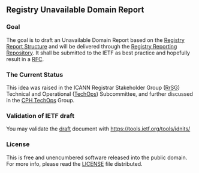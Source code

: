 ## Registry Unavailable Domain Report

### Goal
The goal is to draft an Unavailable Domain Report based on the [Registry Report Structure] and will be delivered through the [Registry Reporting Repository]. It shall be submitted to the IETF as best practice and hopefully result in a [RFC].

### The Current Status
This idea was raised in the ICANN Registrar Stakeholder Group ([RrSG]) Technical and Operational ([TechOps]) Subcommittee, and further discussed in the [CPH TechOps] Group.

### Validation of IETF draft
You may validate the [draft] document with https://tools.ietf.org/tools/idnits/

### License
This is free and unencumbered software released into the public domain. For more info, please read the [LICENSE] file distributed.

[RFC]: https://en.wikipedia.org/wiki/Request_for_Comments
[RrSG]: http://icannregistrars.org
[TechOps]: http://icannregistrars.org/techops-sub-committee/
[CPH TechOps]: https://bestpractice.domains
[LICENSE]: /LICENSE
[Registry Reporting Repository]: https://github.com/seitsu/registry-reporting-repository
[Registry Report Structure]: https://github.com/seitsu/registry-report-structure
[draft]: /draft-sattler-unavailable-domain-report.txt
